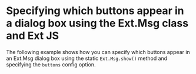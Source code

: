 # Specifying which buttons appear in a dialog box using the Ext.Msg class and Ext JS #

The following example shows how you can specify which buttons appear in an Ext.Msg dialog box using the static `Ext.Msg.show()` method and specifying the `buttons` config option.
